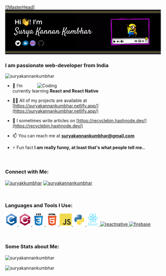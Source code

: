 [![MasterHead]<img src="final_62c965e86cd47100d96b5d97_897073.gif" />](https://suryakannankumbhar.netlify.app/)
<br />

<h3 align="left">I am passionate web-developer from India</h3>
<p align="left"> <img src="https://komarev.com/ghpvc/?username=suryakannankumbhar&label=Profile%20views&color=0e75b6&style=flat" alt="suryakannankumbhar" /> </p>
<img align="right" alt="Coding" width="400" src="https://media.giphy.com/media/13GIgrGdslD9oQ/giphy.gif">

- 🌱 I’m currently learning **React and React Native**

- 👨‍💻 All of my projects are available at [https://suryakannankumbhar.netlify.app/](https://suryakannankumbhar.netlify.app/)

- 📝 I sometimes write articles on [https://recyclebin.hashnode.dev/](https://recyclebin.hashnode.dev/)

- 📫 You can reach me at **suryakannankumbhar@gmail.com**

- ⚡ Fun fact **I am really funny, at least that's what people tell me..**

<br />

<h3 align="left">Connect with Me:</h3>
<p align="left">
<a href="https://twitter.com/suryakkumbhar" target="blank"><img align="center" src="https://raw.githubusercontent.com/rahuldkjain/github-profile-readme-generator/master/src/images/icons/Social/twitter.svg" alt="suryakkumbhar" height="30" width="40" /></a>
<a href="https://linkedin.com/in/suryakannankumbhar" target="blank"><img align="center" src="https://raw.githubusercontent.com/rahuldkjain/github-profile-readme-generator/master/src/images/icons/Social/linked-in-alt.svg" alt="suryakannankumbhar" height="30" width="40" /></a>
</p>

<br />

<h3 align="left">Languages and Tools I Use:</h3>
<p align="left"> <a href="https://www.cprogramming.com/" target="_blank" rel="noreferrer"> <img src="https://raw.githubusercontent.com/devicons/devicon/master/icons/c/c-original.svg" alt="c" width="40" height="40"/> </a> <a href="https://www.w3schools.com/cpp/" target="_blank" rel="noreferrer"> <img src="https://raw.githubusercontent.com/devicons/devicon/master/icons/cplusplus/cplusplus-original.svg" alt="cplusplus" width="40" height="40"/> </a> <a href="https://www.w3schools.com/css/" target="_blank" rel="noreferrer"> <img src="https://raw.githubusercontent.com/devicons/devicon/master/icons/css3/css3-original-wordmark.svg" alt="css3" width="40" height="40"/> </a>  <a href="https://www.w3.org/html/" target="_blank" rel="noreferrer"> <img src="https://raw.githubusercontent.com/devicons/devicon/master/icons/html5/html5-original-wordmark.svg" alt="html5" width="40" height="40"/> </a> <a href="https://developer.mozilla.org/en-US/docs/Web/JavaScript" target="_blank" rel="noreferrer"> <img src="https://raw.githubusercontent.com/devicons/devicon/master/icons/javascript/javascript-original.svg" alt="javascript" width="40" height="40"/> </a> <a href="https://www.python.org" target="_blank" rel="noreferrer"> <img src="https://raw.githubusercontent.com/devicons/devicon/master/icons/python/python-original.svg" alt="python" width="40" height="40"/> </a> <a href="https://reactjs.org/" target="_blank" rel="noreferrer"> <img src="https://raw.githubusercontent.com/devicons/devicon/master/icons/react/react-original-wordmark.svg" alt="react" width="40" height="40"/> </a> <a href="https://reactnative.dev/" target="_blank" rel="noreferrer"> <img src="https://reactnative.dev/img/header_logo.svg" alt="reactnative" width="40" height="40"/> </a><a href="https://firebase.google.com/" target="_blank" rel="noreferrer"> <img src="https://www.vectorlogo.zone/logos/firebase/firebase-icon.svg" alt="firebase" width="40" height="40"/> </a> </p>

<br >

<h3>Some Stats about Me:</h3>
<p><img align="center" src="https://github-readme-stats.vercel.app/api/top-langs?username=suryakannankumbhar&show_icons=true&locale=en&layout=compact" alt="suryakannankumbhar" /></p>

<p><img align="center" src="https://github-readme-streak-stats.herokuapp.com/?user=suryakannankumbhar&" alt="suryakannankumbhar" /></p>

